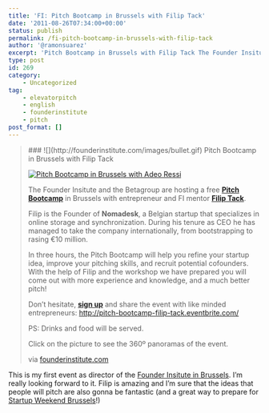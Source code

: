 ```yaml
---
title: 'FI: Pitch Bootcamp in Brussels with Filip Tack'
date: '2011-08-26T07:34:00+00:00'
status: publish
permalink: /fi-pitch-bootcamp-in-brussels-with-filip-tack
author: '@ramonsuarez'
excerpt: 'Pitch Bootcamp in Brussels with Filip Tack The Founder Insitute and the Betagroup are hosting a free Pitch Bootcamp in Brussels with entrepreneur and FI mentor Filip Tack. Filip is the Founder of Nomadesk, a Belgian startup that specializes in onl...'
type: post
id: 269
category:
    - Uncategorized
tag:
    - elevatorpitch
    - english
    - founderinstitute
    - pitch
post_format: []
---
```

> <div>### ![](http://founderinstitute.com/images/bullet.gif) Pitch Bootcamp in Brussels with Filip Tack
> 
> [![Pitch Bootcamp in Brussels with Adeo Ressi](http://a1.sphotos.ak.fbcdn.net/hphotos-ak-snc6/269141_144112002333595_115286281882834_273447_6527143_n.jpg)](http://360.imaginea.be/bootcamp/ "360º pictures of the Pitch Bootcamp")
> 
> The Founder Insitute and the Betagroup are hosting a free **[Pitch Bootcamp](http://pitch-bootcamp-filip-tack.eventbrite.com/)** in Brussels with entrepreneur and FI mentor **[Filip Tack](http://be.linkedin.com/in/filiptack "Filip Tack, mentor of the Founder Institute Brussels")**.
> 
> Filip is the Founder of **Nomadesk**, a Belgian startup that specializes in online storage and synchronization. During his tenure as CEO he has managed to take the company internationally, from bootstrapping to rasing €10 million.
> 
> In three hours, the Pitch Bootcamp will help you refine your startup idea, improve your pitching skills, and recruit potential cofounders. With the help of Filip and the workshop we have prepared you will come out with more experience and knowledge, and a much better pitch!
> 
> Don’t hesitate, **[sign up](http://pitch-bootcamp-filip-tack.eventbrite.com/)** and share the event with like minded entrepreneurs: <http://pitch-bootcamp-filip-tack.eventbrite.com/>
> 
> PS: Drinks and food will be served.
> 
> Click on the picture to see the 360º panoramas of the event.
> 
> via [founderinstitute.com](http://founderinstitute.com/posts/373)
> 
> </div>

This is my first event as director of the [Founder Insitute in Brussels](http://www.founderinstitute.com/apply/52). I’m really looking forward to it. Filip is amazing and I’m sure that the ideas that people will pitch are also gonna be fantastic (and a great way to prepare for [Startup Weekend Brussels](http://brussels.startupweekend.org)!)

</div>
